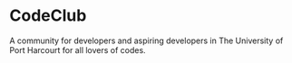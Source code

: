 # CodeClub
A community for developers and aspiring developers in The University of Port Harcourt
for all lovers of codes.
